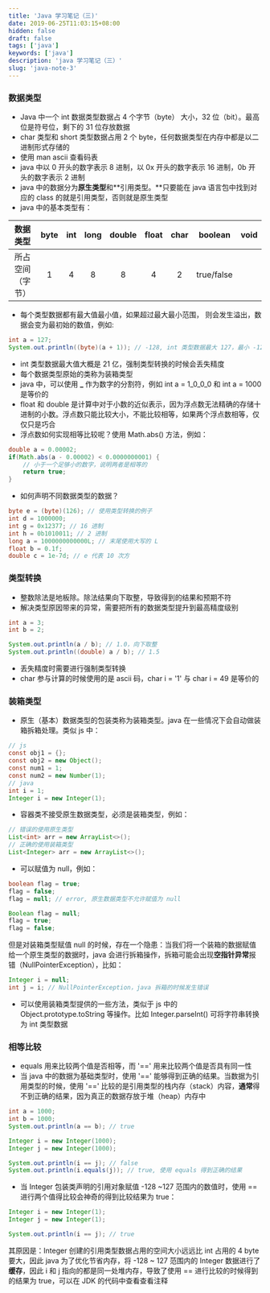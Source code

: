 ```yaml
---
title: 'Java 学习笔记（三)'
date: 2019-06-25T11:03:15+08:00
hidden: false
draft: false
tags: ['java']
keywords: ['java']
description: 'java 学习笔记（三）'
slug: 'java-note-3'
---
```


### 数据类型

- Java 中一个 int 数据类型数据占 4 个字节（byte） 大小，32 位（bit）。最高位是符号位，剩下的 31 位存放数据
- char 类型和 short 类型数据占用 2 个 byte，任何数据类型在内存中都是以二进制形式存储的
- 使用 man ascii 查看码表
- java 中以 0 开头的数字表示 8 进制，以 0x 开头的数字表示 16 进制，0b 开头的数字表示 2 进制
- java 中的数据分为**原生类型**和**引用类型。**只要能在 java 语言包中找到对应的 class 的就是引用类型，否则就是原生类型
- java 中的基本类型有：

|     数据类型     | byte | int | long | double | float | char |  boolean   | void |
| :--------------: | :--: | :-: | :--: | :----: | :---: | :--: | :--------: | :--: |
| 所占空间（字节） |  1   |  4  |  8   |   8    |   4   |  2   | true/false |      |

- 每个类型数据都有最大值最小值，如果超过最大最小范围， 则会发生溢出，数据会变为最初始的数值，例如:

```java
int a = 127;
System.out.println((byte)(a + 1)); // -128, int 类型数据最大 127，最小 -128
```

- int 类型数据最大值大概是 21 亿，强制类型转换的时候会丢失精度
- 每个数据类型原始的类称为装箱类型
- java 中，可以使用 **\_** 作为数字的分割符，例如 int a = 1_0_0_0 和 int a = 1000 是等价的
- float 和 double 是计算中对于小数的近似表示，因为浮点数无法精确的存储十进制的小数。浮点数只能比较大小，不能比较相等，如果两个浮点数相等，仅仅只是巧合
- 浮点数如何实现相等比较呢？使用 Math.abs() 方法，例如：

```java
double a = 0.00002;
if(Math.abs(a - 0.00002) < 0.0000000001) {
    // 小于一个足够小的数字，说明两者是相等的
    return true;
}
```

- 如何声明不同数据类型的数据？

```java
byte e = (byte)(126); // 使用类型转换的例子
int d = 1000000;
int g = 0x12377; // 16 进制
int h = 0b1010011; // 2 进制
long a = 1000000000000L; // 末尾使用大写的 L
float b = 0.1f;
double c = 1e-7d; // e 代表 10 次方
```

### 类型转换

- 整数除法是地板除。除法结果向下取整，导致得到的结果和预期不符
- 解决类型原因带来的异常，需要把所有的数据类型提升到最高精度级别

```java
int a = 3;
int b = 2;

System.out.println(a / b); // 1.0，向下取整
System.out.println((double) a / b); // 1.5
```

- 丢失精度时需要进行强制类型转换
- char 参与计算的时候使用的是 ascii 码，char i = '1' 与 char i = 49 是等价的

### 装箱类型

- 原生（基本）数据类型的包装类称为装箱类型。java 在一些情况下会自动做装箱拆箱处理。类似 js 中：

```java
// js
const obj1 = {};
const obj2 = new Object();
const num1 = 1;
const num2 = new Number(1);
// java
int i = 1;
Integer i = new Integer(1);
```

- 容器类不接受原生数据类型，必须是装箱类型，例如：

```java
// 错误的使用原生类型
List<int> arr = new ArrayList<>();
// 正确的使用装箱类型
List<Integer> arr = new ArrayList<>();
```

- 可以赋值为 null，例如：

```java
boolean flag = true;
flag = false;
flag = null; // error, 原生数据类型不允许赋值为 null

Boolean flag = null;
flag = true;
flag = false;
```

但是对装箱类型赋值 null 的时候，存在一个隐患：当我们将一个装箱的数据赋值给一个原生类型的数据时，java 会进行拆箱操作，拆箱可能会出现**空指针异常**报错（NullPointerException），比如：

```java
Integer i = null;
int j = i; // NullPointerException，java 拆箱的时候发生错误
```

- 可以使用装箱类型提供的一些方法，类似于 js 中的 Object.prototype.toString 等操作。比如 Integer.parseInt() 可将字符串转换为 int 类型数据

### 相等比较

- equals 用来比较两个值是否相等，而 '==' 用来比较两个值是否具有同一性
- 当 java 中的数据为基础类型时，使用 '==' 能够得到正确的结果。当数据为引用类型的时候，使用 '==' 比较的是引用类型的栈内存（stack）内容，**通常**得不到正确的结果，因为真正的数据存放于堆（heap）内存中

```java
int a = 1000;
int b = 1000;
System.out.println(a == b); // true

Integer i = new Integer(1000);
Integer j = new Integer(1000);

System.out.println(i == j); // false
System.out.println(i.equals(j)); // true, 使用 equals 得到正确的结果
```

- 当 Integer 包装类声明的引用对象赋值 -128 ~127 范围内的数值时，使用 == 进行两个值得比较会神奇的得到比较结果为 true：

```java
Integer i = new Integer(1);
Integer j = new Integer(1);

System.out.println(i == j); // true
```

其原因是：Integer 创建的引用类型数据占用的空间大小远远比 int 占用的 4 byte 要大，因此 java 为了优化节省内存，将 -128 ~ 127 范围内的 Integer 数据进行了**缓存**，因此 i 和 j 指向的都是同一处堆内存，导致了使用 == 进行比较的时候得到的结果为 true，可以在 JDK 的代码中查看查看注释
